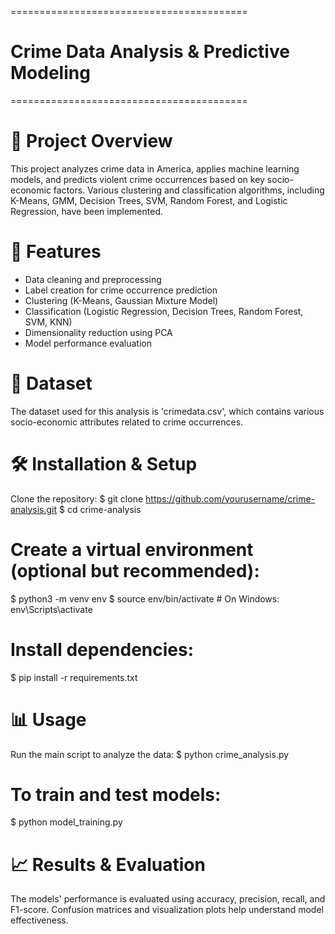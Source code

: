 
 =========================================
# Crime Data Analysis & Predictive Modeling
 =========================================

# 📌 Project Overview
 This project analyzes crime data in America, applies machine learning models,
 and predicts violent crime occurrences based on key socio-economic factors.
 Various clustering and classification algorithms, including K-Means, GMM, 
 Decision Trees, SVM, Random Forest, and Logistic Regression, have been implemented.

# 🚀 Features
- Data cleaning and preprocessing
- Label creation for crime occurrence prediction
- Clustering (K-Means, Gaussian Mixture Model)
- Classification (Logistic Regression, Decision Trees, Random Forest, SVM, KNN)
- Dimensionality reduction using PCA
- Model performance evaluation

# 📂 Dataset
The dataset used for this analysis is 'crimedata.csv', which contains various 
socio-economic attributes related to crime occurrences.

# 🛠️ Installation & Setup
Clone the repository:
$ git clone https://github.com/yourusername/crime-analysis.git
$ cd crime-analysis

# Create a virtual environment (optional but recommended):
$ python3 -m venv env
$ source env/bin/activate   # On Windows: env\Scripts\activate

# Install dependencies:
$ pip install -r requirements.txt

# 📊 Usage
Run the main script to analyze the data:
$ python crime_analysis.py

# To train and test models:
 $ python model_training.py

# 📈 Results & Evaluation
The models' performance is evaluated using accuracy, precision, recall, and F1-score.
Confusion matrices and visualization plots help understand model effectiveness.



